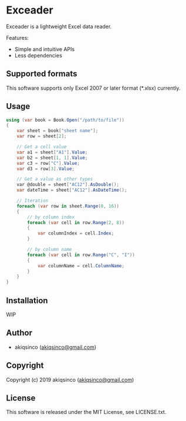 # Exceader
Exceader is a lightweight Excel data reader.

Features:

- Simple and intuitive APIs
- Less dependencies

## Supported formats
This software supports only Excel 2007 or later format (*.xlsx) currently.

## Usage
```csharp
using (var book = Book.Open("/path/to/file"))
{
    var sheet = book["sheet name"];
    var row = sheet[2];

    // Get a cell value
    var a1 = sheet["A1"].Value;
    var b2 = sheet[1, 1].Value;
    var c3 = row["C"].Value;
    var d3 = row[3].Value;

    // Get a value as other types
    var @double = sheet["AC12"].AsDouble();
    var dateTime = sheet["AC12"].AsDateTime();

    // Iteration
    foreach (var row in sheet.Range(0, 16))
    {
        // by column index
        foreach (var cell in row.Range(2, 8))
        {
            var columnIndex = cell.Index;
        }

        // by column name
        foreach (var cell in row.Range("C", "I"))
        {
            var columnName = cell.ColumnName;
        }
    }
}
```

## Installation
WIP

## Author
- akiqsinco (<akiqsinco@gmail.com>)

## Copyright
Copyright (c) 2019 akiqsinco (<akiqsinco@gmail.com>)

## License
This software is released under the MIT License, see LICENSE.txt.